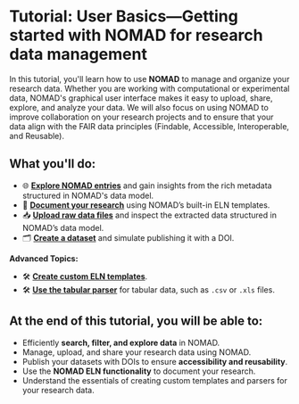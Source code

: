 # Tutorial: User Basics&mdash;Getting started with NOMAD for research data management

In this tutorial, you'll learn how to use **NOMAD** to manage and organize your research data. Whether you are working with computational or experimental data, NOMAD's graphical user interface makes it easy to upload, share, explore, and analyze your data. We will also focus on using NOMAD to improve collaboration on your research projects and to ensure that your data align with the FAIR data principles (Findable, Accessible, Interoperable, and Reusable).

## What you'll do:

- 🌐 [**Explore NOMAD entries**](./T16_2/T16_2_explore_data_records.md) and gain insights from the rich metadata structured in NOMAD's data model.
- 📖 [**Document your research**](./T16_6/T16_6_document_your_research.md) using NOMAD’s built-in ELN templates.
- 📥 [**Upload raw data files**](./T16_3/T16_3_upload_raw_data_files.md) and inspect the extracted data structured in NOMAD’s data model.
- 🗂️ [**Create a dataset**](./T16_5/T16_5_create_a_dataset.md) and simulate publishing it with a DOI.

**Advanced Topics:**

- 🛠️ [**Create custom ELN templates**](./T16_7/T16_7_create_custom_eln_templates.md).
- 🛠️ [**Use the tabular parser**](./T16_8/T16_8_write_a_custom_parser.md) for tabular data, such as `.csv` or `.xls` files.

## At the end of this tutorial, you will be able to:
- Efficiently **search, filter, and explore data** in NOMAD.
- Manage, upload, and share your research data using NOMAD.
- Publish your datasets with DOIs to ensure **accessibility and reusability**.
- Use the **NOMAD ELN functionality** to document your research.
- Understand the essentials of creating custom templates and parsers for your research data.
